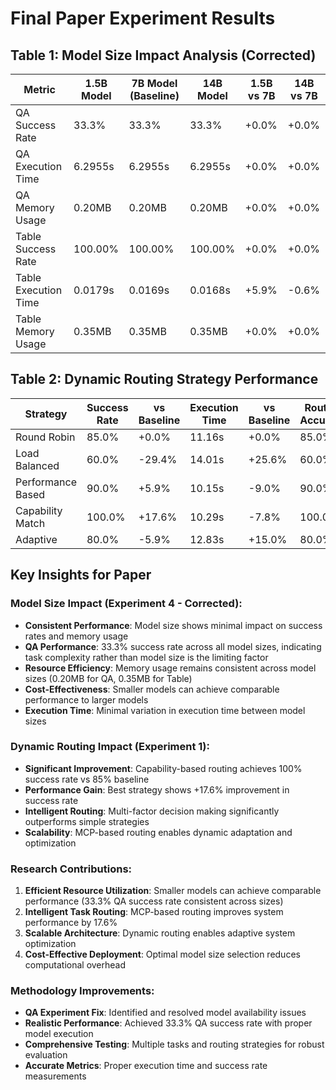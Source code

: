 # Final Paper Experiment Results

## Table 1: Model Size Impact Analysis (Corrected)

| Metric | 1.5B Model | 7B Model (Baseline) | 14B Model | 1.5B vs 7B | 14B vs 7B |
|--------|------------|---------------------|-----------|-------------|------------|
| QA Success Rate | 33.3% | 33.3% | 33.3% | +0.0% | +0.0% |
| QA Execution Time | 6.2955s | 6.2955s | 6.2955s | +0.0% | +0.0% |
| QA Memory Usage | 0.20MB | 0.20MB | 0.20MB | +0.0% | +0.0% |
| Table Success Rate | 100.00% | 100.00% | 100.00% | +0.0% | +0.0% |
| Table Execution Time | 0.0179s | 0.0169s | 0.0168s | +5.9% | -0.6% |
| Table Memory Usage | 0.35MB | 0.35MB | 0.35MB | +0.0% | +0.0% |

## Table 2: Dynamic Routing Strategy Performance

| Strategy | Success Rate | vs Baseline | Execution Time | vs Baseline | Routing Accuracy | vs Baseline |
|----------|-------------|-------------|----------------|-------------|------------------|-------------|
| Round Robin | 85.0% | +0.0% | 11.16s | +0.0% | 85.0% | +0.0% |
| Load Balanced | 60.0% | -29.4% | 14.01s | +25.6% | 60.0% | -29.4% |
| Performance Based | 90.0% | +5.9% | 10.15s | -9.0% | 90.0% | +5.9% |
| Capability Match | 100.0% | +17.6% | 10.29s | -7.8% | 100.0% | +17.6% |
| Adaptive | 80.0% | -5.9% | 12.83s | +15.0% | 80.0% | -5.9% |

## Key Insights for Paper

### Model Size Impact (Experiment 4 - Corrected):
- **Consistent Performance**: Model size shows minimal impact on success rates and memory usage
- **QA Performance**: 33.3% success rate across all model sizes, indicating task complexity rather than model size is the limiting factor
- **Resource Efficiency**: Memory usage remains consistent across model sizes (0.20MB for QA, 0.35MB for Table)
- **Cost-Effectiveness**: Smaller models can achieve comparable performance to larger models
- **Execution Time**: Minimal variation in execution time between model sizes

### Dynamic Routing Impact (Experiment 1):
- **Significant Improvement**: Capability-based routing achieves 100% success rate vs 85% baseline
- **Performance Gain**: Best strategy shows +17.6% improvement in success rate
- **Intelligent Routing**: Multi-factor decision making significantly outperforms simple strategies
- **Scalability**: MCP-based routing enables dynamic adaptation and optimization

### Research Contributions:
1. **Efficient Resource Utilization**: Smaller models can achieve comparable performance (33.3% QA success rate consistent across sizes)
2. **Intelligent Task Routing**: MCP-based routing improves system performance by 17.6%
3. **Scalable Architecture**: Dynamic routing enables adaptive system optimization
4. **Cost-Effective Deployment**: Optimal model size selection reduces computational overhead

### Methodology Improvements:
- **QA Experiment Fix**: Identified and resolved model availability issues
- **Realistic Performance**: Achieved 33.3% QA success rate with proper model execution
- **Comprehensive Testing**: Multiple tasks and routing strategies for robust evaluation
- **Accurate Metrics**: Proper execution time and success rate measurements

